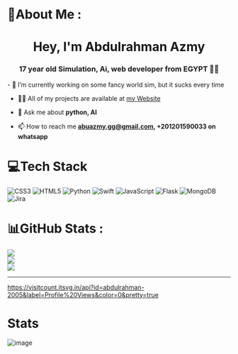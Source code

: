 # 💫About Me :
<h1 align="center">Hey, I'm Abdulrahman Azmy</h1>
<h3 align="center">17 year old Simulation, Ai, web developer from EGYPT 🚩🚩</h3>
- 🔭 I’m currently working on some fancy world sim, but it sucks every time

- 👨‍💻 All of my projects are available at [my Website](https://codeman.gq)

- 💬 Ask me about **python, AI**

- 📫 How to reach me **abuazmy.gg@gmail.com, +201201590033 on whatsapp**

# 💻Tech Stack
![CSS3](https://img.shields.io/badge/css3-%231572B6.svg?style=for-the-badge&logo=css3&logoColor=white) ![HTML5](https://img.shields.io/badge/html5-%23E34F26.svg?style=for-the-badge&logo=html5&logoColor=white) ![Python](https://img.shields.io/badge/python-3670A0?style=for-the-badge&logo=python&logoColor=ffdd54) ![Swift](https://img.shields.io/badge/swift-F54A2A?style=for-the-badge&logo=swift&logoColor=white) ![JavaScript](https://img.shields.io/badge/javascript-%23323330.svg?style=for-the-badge&logo=javascript&logoColor=%23F7DF1E) ![Flask](https://img.shields.io/badge/flask-%23000.svg?style=for-the-badge&logo=flask&logoColor=white) ![MongoDB](https://img.shields.io/badge/MongoDB-%234ea94b.svg?style=for-the-badge&logo=mongodb&logoColor=white) ![Jira](https://img.shields.io/badge/jira-%230A0FFF.svg?style=for-the-badge&logo=jira&logoColor=white)
# 📊GitHub Stats :
![](https://github-readme-stats.vercel.app/api?username=VulcanWM&theme=vision-friendly-dark&hide_border=false&include_all_commits=false&count_private=false)<br/>
![](https://github-readme-streak-stats.herokuapp.com/?user=VulcanWM&theme=vision-friendly-dark&hide_border=false)<br/>
![](https://github-readme-stats.vercel.app/api/top-langs/?username=VulcanWM&theme=vision-friendly-dark&hide_border=false&include_all_commits=false&count_private=false&layout=compact)

---
https://visitcount.itsvg.in/api?id=abdulrahman-2005&label=Profile%20Views&color=0&pretty=true

# Stats

![image](https://projecteuler.net/profile/VulcanWM.png)
